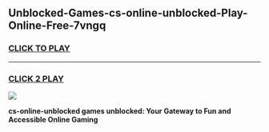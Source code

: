 
## Unblocked-Games-cs-online-unblocked-Play-Online-Free-7vngq
<h3>
<a href="https://premium76.site?title=cs-online-unblocked&ref=26A">CLICK TO PLAY</a></h3>
<hr>

<h3>
<a href="https://premium76.site?title=cs-online-unblocked&ref=26A">CLICK 2 PLAY</a>
  
</h3>

<a href="https://premium76.site?title=cs-online-unblocked&ref=26A"><img src="https://clearcache.store/games.png"></a>


**cs-online-unblocked games unblocked: Your Gateway to Fun and Accessible Online Gaming**
